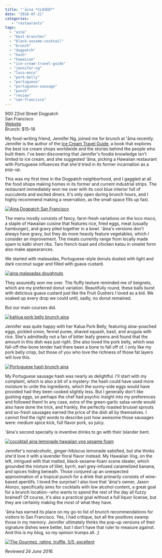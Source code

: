 ```yaml
---
title: "'āina *CLOSED*"
date: "2016-07-21"
categories: 
   - "restaurants"
tags: 
  - "aina"
  - "best-brunches"
  - "black-sesame-cocktail"
  - "brunch"
  - "dogpatch"
  - "hash"
  - "hawaiian"
  - "ice-cream-travel-guide"
  - "jennifer-ng"
  - "loco-moco"
  - "pork-belly"
  - "portuguese"
  - "portuguese-sausage"
  - "punch"
  - "review"
  - "san-francisco"
---
```


900 22nd Street Dogpatch\
San Francisco\
[Website](http://www.ainasf.com/)\
Brunch: $15–18

My food-writing friend, Jennifer Ng, joined me for brunch at 'āina recently. Jennifer is the author of the [Ice Cream Travel Guide](http://www.icecreamtravelguide.com/), a book that explores the best ice cream shops worldwide and the stories behind the people who built them. I've been discovering that Jennifer's foodie knowledge isn't limited to ice cream, and she suggested 'āina, picking a Hawaiian restaurant with Portuguese influences that she'd tried in its former incarnation as a pop-up.

This was my first time in the Dogpatch neighborhood, and I gaggled at all the food shops making homes in its former and current industrial strips. The restaurant immediately won me over with its cool blue interior full of succulents and excited diners. It's only open during brunch hours, and I highly recommend making a reservation, as the small space fills up fast.

[![Aina Dogpatch San Francisco](http://s3.amazonaws.com/thegourmez-wpmedia/2016/07/Aina-01-294x500.jpg)](http://s3.amazonaws.com/thegourmez-wpmedia/2016/07/Aina-01.jpg)

The menu mostly consists of fancy, farm-fresh variations on the loco moco, a staple of Hawaiian cuisine that features rice, fried eggs, meat (usually hamburger), and gravy piled together in a bowl. 'āina's versions don't always have gravy, but they do more heavily feature vegetables, which I consider an improvement. The meats currently range from locally made spam to kalbi short ribs. Taro french toast and chicken katsu in omelet form also make appearances.

We started with malasadas, Portuguese-style donuts dusted with light and dark coconut sugar and filled with guava custard.

[![aina malasadas doughnuts](http://s3.amazonaws.com/thegourmez-wpmedia/2016/07/Aina-03-500x334.jpg)](http://s3.amazonaws.com/thegourmez-wpmedia/2016/07/Aina-03.jpg)

They assuredly won me over. The fluffy texture reminded me of beignets, which are my preferred donut variation. Beautifully round, these balls burst with delicious guava custard just like the Fruit Gushers I loved as a kid. We soaked up every drop we could until, sadly, no donut remained.

But our main courses did.

[![kahlua pork belly brunch aina](http://s3.amazonaws.com/thegourmez-wpmedia/2016/07/Aina-04-500x457.jpg)](http://s3.amazonaws.com/thegourmez-wpmedia/2016/07/Aina-04.jpg)

Jennifer was quite happy with her Kalua Pork Belly, featuring slow-poached eggs, pickled onion, fennel puree, shaved squash, basil, and arugula with rice. She's admittedly not a fan of bitter leafy greens and found that the amount in this dish was just right. She also loved the pork belly, which was fall-off-the-bone tender had there been a bone to fall off of. I only like my pork belly crisp, but those of you who love the richness of those fat layers will love this.

[![Portuguese hash brunch aina](http://s3.amazonaws.com/thegourmez-wpmedia/2016/07/Aina-05-500x334.jpg)](http://s3.amazonaws.com/thegourmez-wpmedia/2016/07/Aina-05.jpg)

My Portuguese sausage hash was nearly as delightful. I'll start with my complaint, which is also a bit of a mystery: the hash could have used more moisture to unite the ingredients, which the sunny-side eggs would have provided had they been cooked slightly less. But I generally don't like gushing eggs, so perhaps the chef had psychic insight into my preferences and followed them! In any case, extra of the green-garlic salsa verde would also have done the trick, and frankly, the perfectly roasted brussel sprouts and so-fresh sausages earned the price of the dish all by themselves. I cannot find the right words to describe just how awesome those sausages were: medium spice kick, full flavor pork, so juicy.

'āina's second specialty is inventive drinks to go with their Islander bent.

[![cocoktail aina lemonade hawaiian vog sesame foam](http://s3.amazonaws.com/thegourmez-wpmedia/2016/07/Aina-02-334x500.jpg)](http://s3.amazonaws.com/thegourmez-wpmedia/2016/07/Aina-02.jpg)

Jennifer's nonalcoholic, ginger-hibiscus lemonade satisfied, but she thinks she'd love it with a lavender floral flavor instead. My Hawaiian Vog, on the left, intrigued with that malted, black-sesame-foam scene stealer, which grounded the mixture of lillet, byrrh, earl grey-infused caramelized banana, and spices hiding beneath. Those conjured up an unexpected approximation of a tropical punch for a drink that primarily consists of wine-based aperitifs. I loved the surprise! I also love that 'āina's owner, Jason Alonzo, specifically aims for cocktails with low alcohol content, a great goal for a brunch location--who wants to spend the rest of the day all fuzzy brained? Of course, it's also a practical goal without a full liquor license, but they are certainly making the most of what they have.

'āina has earned its place on my go-to list of brunch recommendations for visitors to San Francisco. Yes, I had critique, but all the positives swamp those in my memory. Jennifer ultimately thinks the pop-up versions of their signature dishes were better, but I don't have that ruler to measure against. And this is my blog, so my opinion trumps all. ;)

[![The Gourmez, rating, truffle, 5/5, excellent](http://s3.amazonaws.com/thegourmez-wpmedia/2015/01/rating_truffle1.gif)](http://s3.amazonaws.com/thegourmez-wpmedia/2015/01/rating_truffle1.gif)

_Reviewed 24 June 2016._
